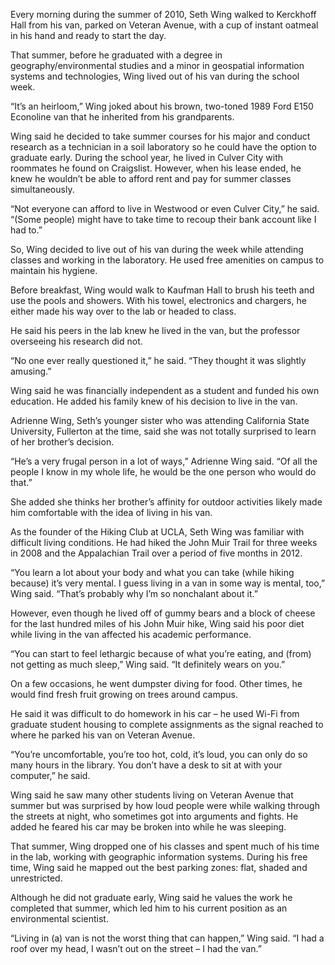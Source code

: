 Every morning during the summer of 2010, Seth Wing walked to Kerckhoff Hall from
his van, parked on Veteran Avenue, with a cup of instant oatmeal in his hand and
ready to start the day.

That summer, before he graduated with a degree in geography/environmental
studies and a minor in geospatial information systems and technologies, Wing
lived out of his van during the school week.

“It’s an heirloom,” Wing joked about his brown, two-toned 1989 Ford E150
Econoline van that he inherited from his grandparents.

Wing said he decided to take summer courses for his major and conduct research
as a technician in a soil laboratory so he could have the option to graduate
early. During the school year, he lived in Culver City with roommates he found
on Craigslist. However, when his lease ended, he knew he wouldn’t be able to
afford rent and pay for summer classes simultaneously.

“Not everyone can afford to live in Westwood or even Culver City,” he said.
“(Some people) might have to take time to recoup their bank account like I had
to.”

So, Wing decided to live out of his van during the week while attending classes
and working in the laboratory. He used free amenities on campus to maintain his
hygiene.

Before breakfast, Wing would walk to Kaufman Hall to brush his teeth and use the
pools and showers. With his towel, electronics and chargers, he either made his
way over to the lab or headed to class.

He said his peers in the lab knew he lived in the van, but the professor
overseeing his research did not.

“No one ever really questioned it,” he said. “They thought it was slightly
amusing.”

Wing said he was financially independent as a student and funded his own
education. He added his family knew of his decision to live in the van.

Adrienne Wing, Seth’s younger sister who was attending California State
University, Fullerton at the time, said she was not totally surprised to learn
of her brother’s decision.

“He’s a very frugal person in a lot of ways,” Adrienne Wing said. “Of all the
people I know in my whole life, he would be the one person who would do that.”

She added she thinks her brother’s affinity for outdoor activities likely made
him comfortable with the idea of living in his van.

As the founder of the Hiking Club at UCLA, Seth Wing was familiar with difficult
living conditions. He had hiked the John Muir Trail for three weeks in 2008 and
the Appalachian Trail over a period of five months in 2012.

“You learn a lot about your body and what you can take (while hiking because)
it’s very mental. I guess living in a van in some way is mental, too,” Wing
said. “That’s probably why I’m so nonchalant about it.”

However, even though he lived off of gummy bears and a block of cheese for the
last hundred miles of his John Muir hike, Wing said his poor diet while living
in the van affected his academic performance.

“You can start to feel lethargic because of what you’re eating, and (from) not
getting as much sleep,” Wing said. “It definitely wears on you.”

On a few occasions, he went dumpster diving for food. Other times, he would find
fresh fruit growing on trees around campus.

He said it was difficult to do homework in his car – he used Wi-Fi from graduate
student housing to complete assignments as the signal reached to where he parked
his van on Veteran Avenue.

“You’re uncomfortable, you’re too hot, cold, it’s loud, you can only do so many
hours in the library. You don’t have a desk to sit at with your computer,” he
said.

Wing said he saw many other students living on Veteran Avenue that summer but
was surprised by how loud people were while walking through the streets at
night, who sometimes got into arguments and fights. He added he feared his car
may be broken into while he was sleeping.

That summer, Wing dropped one of his classes and spent much of his time in the
lab, working with geographic information systems. During his free time, Wing
said he mapped out the best parking zones: flat, shaded and unrestricted.

Although he did not graduate early, Wing said he values the work he completed
that summer, which led him to his current position as an environmental
scientist.

“Living in (a) van is not the worst thing that can happen,” Wing said. “I had a
roof over my head, I wasn’t out on the street – I had the van.”

